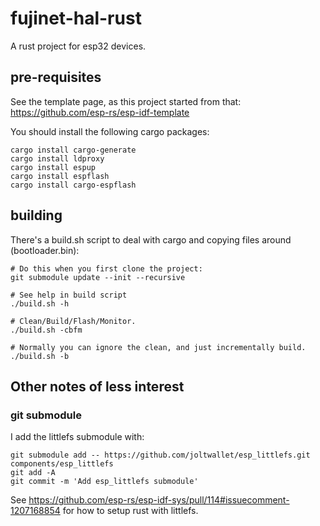 # fujinet-hal-rust

A rust project for esp32 devices.

## pre-requisites

See the template page, as this project started from that: https://github.com/esp-rs/esp-idf-template

You should install the following cargo packages:
```shell
cargo install cargo-generate
cargo install ldproxy
cargo install espup
cargo install espflash
cargo install cargo-espflash
```

## building

There's a build.sh script to deal with cargo and copying files around (bootloader.bin):

```shell
# Do this when you first clone the project:
git submodule update --init --recursive

# See help in build script
./build.sh -h

# Clean/Build/Flash/Monitor.
./build.sh -cbfm

# Normally you can ignore the clean, and just incrementally build.
./build.sh -b
```

## Other notes of less interest

### git submodule

I add the littlefs submodule with:

```shell
git submodule add -- https://github.com/joltwallet/esp_littlefs.git components/esp_littlefs
git add -A
git commit -m 'Add esp_littlefs submodule'
```

See https://github.com/esp-rs/esp-idf-sys/pull/114#issuecomment-1207168854 for how to setup rust with littlefs.
